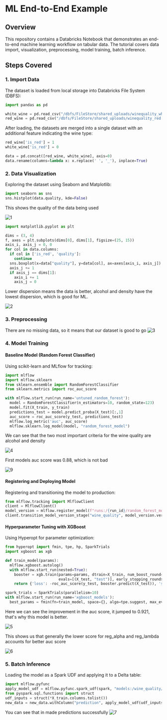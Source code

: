 # ML End-to-End Example

## Overview
This repository contains a Databricks Notebook that demonstrates an end-to-end machine learning workflow on tabular data. The tutorial covers data import, visualization, preprocessing, model training, batch inference.

## Steps Covered

### 1. Import Data
The dataset is loaded from local storage into Databricks File System (DBFS):
```python
import pandas as pd

white_wine = pd.read_csv("/dbfs/FileStore/shared_uploads/winequality_white.csv", sep=';')
red_wine = pd.read_csv("/dbfs/FileStore/shared_uploads/winequality_red.csv", sep=';')  
```
After loading, the datasets are merged into a single dataset with an additional feature indicating the wine type:
```python
red_wine['is_red'] = 1
white_wine['is_red'] = 0

data = pd.concat([red_wine, white_wine], axis=0)
data.rename(columns=lambda x: x.replace(' ', '_'), inplace=True)
```

### 2. Data Visualization
Exploring the dataset using Seaborn and Matplotlib:
```python
import seaborn as sns
sns.histplot(data.quality, kde=False)
```
This shows the quality of the data being used

![1](ss/1.png)
```python
import matplotlib.pyplot as plt

dims = (3, 4)
f, axes = plt.subplots(dims[0], dims[1], figsize=(25, 15))
axis_i, axis_j = 0, 0
for col in data.columns:
  if col in ['is_red', 'quality']:
    continue
  sns.boxplot(x=data["quality"], y=data[col], ax=axes[axis_i, axis_j])
  axis_j += 1
  if axis_j == dims[1]:
    axis_i += 1
    axis_j = 0
```
Lower dispersion means the data is better, alcohol and density have the lowest dispersion, which is good for ML.

![2](ss/2.png)

### 3. Preprocessing
There are no missing data, so it means that our dataset is good to go
![3](ss/3.png)

### 4. Model Training

#### Baseline Model (Random Forest Classifier)
Using scikit-learn and MLflow for tracking:
```python
import mlflow
import mlflow.sklearn
from sklearn.ensemble import RandomForestClassifier
from sklearn.metrics import roc_auc_score

with mlflow.start_run(run_name='untuned_random_forest'):
  model = RandomForestClassifier(n_estimators=10, random_state=123)
  model.fit(X_train, y_train)
  predictions_test = model.predict_proba(X_test)[:,1]
  auc_score = roc_auc_score(y_test, predictions_test)
  mlflow.log_metric('auc', auc_score)
  mlflow.sklearn.log_model(model, "random_forest_model")
```
We can see that the two most important criteria for the wine quality are alcohol and density

![4](ss/4.png)

First models auc score was 0.88, which is not bad

![9](ss/9.png)
#### Registering and Deploying Model
Registering and transitioning the model to production:
```python
from mlflow.tracking import MlflowClient
client = MlflowClient()
model_version = mlflow.register_model(f"runs:/{run_id}/random_forest_model", "wine_quality")
client.transition_model_version_stage("wine_quality", model_version.version, "Production")
```

#### Hyperparameter Tuning with XGBoost
Using Hyperopt for parameter optimization:
```python
from hyperopt import fmin, tpe, hp, SparkTrials
import xgboost as xgb

def train_model(params):
  mlflow.xgboost.autolog()
  with mlflow.start_run(nested=True):
    booster = xgb.train(params=params, dtrain=X_train, num_boost_round=1000,
                        evals=[(X_test, "test")], early_stopping_rounds=50)
    return {'loss': -roc_auc_score(y_test, booster.predict(X_test)), 'status': 'ok'}

spark_trials = SparkTrials(parallelism=10)
with mlflow.start_run(run_name='xgboost_models'):
  best_params = fmin(fn=train_model, space={}, algo=tpe.suggest, max_evals=96, trials=spark_trials)
```
Here we can see the improvement in the auc score, it jumped to 0.921, that's why this model is better.

![5](ss/5.png)

This shows us that generally the lower score for reg_alpha and reg_lambda accounts for better auc score

![6](ss/6.png)

### 5. Batch Inference
Loading the model as a Spark UDF and applying it to a Delta table:
```python
import mlflow.pyfunc
apply_model_udf = mlflow.pyfunc.spark_udf(spark, "models:/wine_quality/production")
from pyspark.sql.functions import struct
udf_inputs = struct(*X_train.columns.tolist())
new_data = new_data.withColumn("prediction", apply_model_udf(udf_inputs))
```
You can see that in made predictions successfully
![7](ss/7.png)
